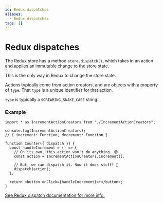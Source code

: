 ```yaml
---
id: Redux dispatches
aliases:
  - Redux dispatches
tags: []
---
```


# Redux dispatches

The Redux store has a method `store.dispatch()`, which takes in an action and applies an immutable change to the store state.

This is the only way in Redux to change the store state.

Actions typically come from action creators, and are objects with a property of `type`.
That `type` is a unique identifier for that action.

`type` is typically a `SCREAMING_SNAKE_CASE` string.

### Example

```tsx
import * as IncrementActionCreators from "./IncrementActionCreators";

console.log(IncrementActionCreators);
// { increment: Function, decrement: Function }

function Counter({ dispatch }) {
  const handleIncrement = () => {
    // On its own, this action won't do anything. 😔
    const action = IncrementActionCreators.increment();

    // But, we can dispatch it. Now it does stuff! 🎉
    dispatch(action);
  };

  return <button onClick={handleIncrement}>+</button>;
}
```

[See Redux dispatch documentation for more info.](https://redux.js.org/tutorials/essentials/part-1-overview-concepts#dispatch)
